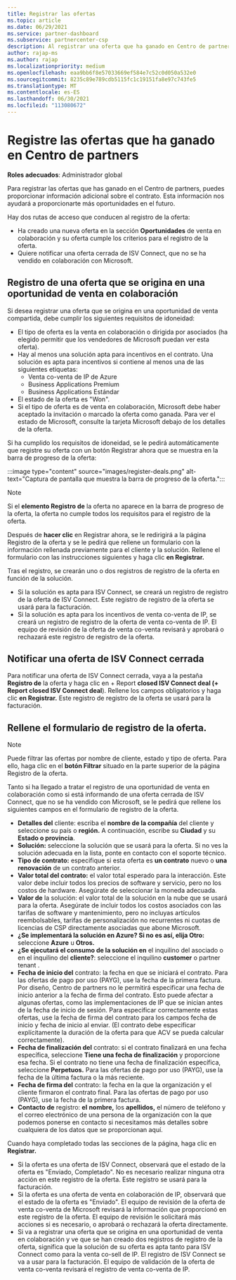 ```yaml
---
title: Registrar las ofertas
ms.topic: article
ms.date: 06/29/2021
ms.service: partner-dashboard
ms.subservice: partnercenter-csp
description: Al registrar una oferta que ha ganado en Centro de partners, ayuda a Microsoft a proporcionarle más oportunidades en el futuro.
author: rajap-ms
ms.author: rajap
ms.localizationpriority: medium
ms.openlocfilehash: eaa9bb6f8e57033669ef584e7c52c0d050a532e0
ms.sourcegitcommit: 8235c89e789cdb5115fc1c19151fa8e97c743fe5
ms.translationtype: MT
ms.contentlocale: es-ES
ms.lasthandoff: 06/30/2021
ms.locfileid: "113080672"
---
```

# <a name="register-deals-youve-won-in-partner-center"></a>Registre las ofertas que ha ganado en Centro de partners

**Roles adecuados**: Administrador global

Para registrar las ofertas que has ganado en el Centro de partners, puedes proporcionar información adicional sobre el contrato. Esta información nos ayudará a proporcionarte más oportunidades en el futuro.

Hay dos rutas de acceso que conducen al registro de la oferta:

- Ha creado una nueva oferta en la sección **Oportunidades** de venta en colaboración y su oferta cumple los criterios para el registro de la oferta.
- Quiere notificar una oferta cerrada de ISV Connect, que no se ha vendido en colaboración con Microsoft.

## <a name="register-a-deal-originating-from-a-co-sell-opportunity"></a>Registro de una oferta que se origina en una oportunidad de venta en colaboración

Si desea registrar una oferta que se origina en una oportunidad de venta compartida, debe cumplir los siguientes requisitos de idoneidad:

- El tipo de oferta es la venta en colaboración o dirigida por asociados (ha elegido permitir que los vendedores de Microsoft puedan ver esta oferta).
- Hay al menos una solución apta para incentivos en el contrato. Una solución es apta para incentivos si contiene al menos una de las siguientes etiquetas:
  - Venta co-venta de IP de Azure
  - Business Applications Premium
  - Business Applications Estándar
- El estado de la oferta es "Won".
- Si el tipo de oferta es de venta en colaboración, Microsoft debe haber aceptado la invitación o marcado la oferta como ganada. Para ver el estado de Microsoft, consulte la tarjeta Microsoft debajo de los detalles de la oferta.

Si ha cumplido los requisitos de idoneidad, se le pedirá automáticamente  que registre su oferta con un botón Registrar ahora que se muestra en la barra de progreso de la oferta:

:::image type="content" source="images/register-deals.png" alt-text="Captura de pantalla que muestra la barra de progreso de la oferta.":::

> [!NOTE]
> Si el **elemento Registro de** la oferta no aparece en la barra de progreso de la oferta, la oferta no cumple todos los requisitos para el registro de la oferta.

Después de **hacer clic** en Registrar ahora, se le redirigirá a la página Registro de la oferta y se le pedirá que rellene un formulario con la información rellenada previamente para el cliente y la solución. Rellene el formulario con las instrucciones siguientes y haga clic **en Registrar.**

Tras el registro, se crearán uno o dos registros de registro de la oferta en función de la solución.

- Si la solución es apta para ISV Connect, se creará un registro de registro de la oferta de ISV Connect. Este registro de registro de la oferta se usará para la facturación.
- Si la solución es apta para los incentivos de venta co-venta de IP, se creará un registro de registro de la oferta de venta co-venta de IP. El equipo de revisión de la oferta de venta co-venta revisará y aprobará o rechazará este registro de registro de la oferta.

## <a name="report-a-closed-isv-connect-deal"></a>Notificar una oferta de ISV Connect cerrada

Para notificar una oferta de ISV Connect cerrada, vaya a la pestaña **Registro de** la oferta y haga clic en + Report **closed ISV Connect deal (+ Report closed ISV Connect deal**). Rellene los campos obligatorios y haga clic **en Registrar.** Este registro de registro de la oferta se usará para la facturación.

## <a name="fill-out-the-deal-registration-form"></a>Rellene el formulario de registro de la oferta.

> [!NOTE]
> Puede filtrar las ofertas por nombre de cliente, estado y tipo de oferta. Para ello, haga clic en el **botón Filtrar** situado en la parte superior de la página Registro de la oferta.

Tanto si ha llegado a tratar el registro de una oportunidad de venta en colaboración como si está informando de una oferta cerrada de ISV Connect, que no se ha vendido con Microsoft, se le pedirá que rellene los siguientes campos en el formulario de registro de la oferta.

- **Detalles del** cliente: escriba el **nombre de la compañía** del cliente y seleccione su país o **región.** A continuación, escribe su **Ciudad** y su **Estado o provincia**.
- **Solución:** seleccione la solución que se usará para la oferta. Si no ves la solución adecuada en la lista, ponte en contacto con el soporte técnico.
- **Tipo de contrato:** especifique si esta oferta es **un contrato** nuevo o **una renovación** de un contrato anterior.
- **Valor total del contrato:** el valor total esperado para la interacción. Este valor debe incluir todos los precios de software y servicio, pero no los costos de hardware. Asegúrate de seleccionar la moneda adecuada.
- **Valor de** la solución: el valor total de la solución en la nube que se usará para la oferta. Asegúrate de incluir todos los costos asociados con las tarifas de software y mantenimiento, pero no incluyas artículos reembolsables, tarifas de personalización no recurrentes ni cuotas de licencias de CSP directamente asociadas que abone Microsoft.
- **¿Se implementará la solución en Azure? Si no es así, elija Otro:** seleccione **Azure** u **Otros.**
- **¿Se ejecutará el consumo de la solución en** el inquilino del asociado o en el inquilino del **cliente?**: seleccione el inquilino **customer** o partner tenant .
- **Fecha de inicio del** contrato: la fecha en que se iniciará el contrato. Para las ofertas de pago por uso (PAYG), use la fecha de la primera factura. Por diseño, Centro de partners no le permitirá especificar una fecha de inicio anterior a la fecha de firma del contrato. Esto puede afectar a algunas ofertas, como las implementaciones de IP que se inician antes de la fecha de inicio de sesión. Para especificar correctamente estas ofertas, use la  fecha de firma del contrato para los campos fecha de inicio y fecha de inicio al enviar. (El contrato debe especificar explícitamente la duración de la oferta para que ACV se pueda calcular correctamente).
- **Fecha de finalización del** contrato: si el contrato finalizará en una fecha específica, seleccione **Tiene una fecha de finalización** y proporcione esa fecha. Si el contrato no tiene una fecha de finalización específica, seleccione **Perpetuos.** Para las ofertas de pago por uso (PAYG), use la fecha de la última factura o la más reciente.
- **Fecha de firma del** contrato: la fecha en la que la organización y el cliente firmaron el contrato final. Para las ofertas de pago por uso (PAYG), use la fecha de la primera factura.
- **Contacto de** registro: **el** **nombre,** los  **apellidos,** el número de teléfono y el correo electrónico de una persona de la organización con la que podemos ponerse en contacto si necesitamos más detalles sobre cualquiera de los datos que se proporcionan aquí.

Cuando haya completado todas las secciones de la página, haga clic en **Registrar.**

- Si la oferta es una oferta de ISV Connect, observará que el estado de la oferta es "Enviado, Completado". No es necesario realizar ninguna otra acción en este registro de la oferta. Este registro se usará para la facturación.
- Si la oferta es una oferta de venta en colaboración de IP, observará que el estado de la oferta es "Enviado". El equipo de revisión de la oferta de venta co-venta de Microsoft revisará la información que proporcionó en este registro de la oferta. El equipo de revisión le solicitará más acciones si es necesario, o aprobará o rechazará la oferta directamente.
- Si va a registrar una oferta que se origina en una oportunidad de venta en colaboración y ve que se han creado dos registros de registro de la oferta, significa que la solución de su oferta es apta tanto para ISV Connect como para la venta co-sell de IP. El registro de ISV Connect se va a usar para la facturación. El equipo de validación de la oferta de venta co-venta revisará el registro de venta co-venta de IP.

